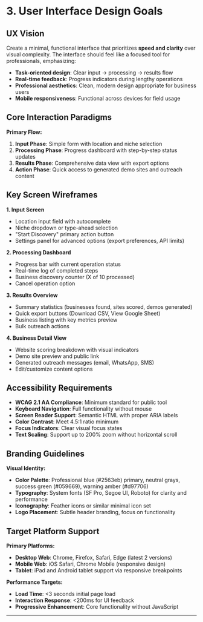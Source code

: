 # 3. User Interface Design Goals

## UX Vision

Create a minimal, functional interface that prioritizes **speed and clarity** over visual complexity. The interface should feel like a focused tool for professionals, emphasizing:

- **Task-oriented design**: Clear input → processing → results flow
- **Real-time feedback**: Progress indicators during lengthy operations
- **Professional aesthetics**: Clean, modern design appropriate for business users
- **Mobile responsiveness**: Functional across devices for field usage

## Core Interaction Paradigms

**Primary Flow:**
1. **Input Phase**: Simple form with location and niche selection
2. **Processing Phase**: Progress dashboard with step-by-step status updates
3. **Results Phase**: Comprehensive data view with export options
4. **Action Phase**: Quick access to generated demo sites and outreach content

## Key Screen Wireframes

**1. Input Screen**
- Location input field with autocomplete
- Niche dropdown or type-ahead selection
- "Start Discovery" primary action button
- Settings panel for advanced options (export preferences, API limits)

**2. Processing Dashboard**
- Progress bar with current operation status
- Real-time log of completed steps
- Business discovery counter (X of 10 processed)
- Cancel operation option

**3. Results Overview**
- Summary statistics (businesses found, sites scored, demos generated)
- Quick export buttons (Download CSV, View Google Sheet)
- Business listing with key metrics preview
- Bulk outreach actions

**4. Business Detail View**
- Website scoring breakdown with visual indicators
- Demo site preview and public link
- Generated outreach messages (email, WhatsApp, SMS)
- Edit/customize content options

## Accessibility Requirements

- **WCAG 2.1 AA Compliance**: Minimum standard for public tool
- **Keyboard Navigation**: Full functionality without mouse
- **Screen Reader Support**: Semantic HTML with proper ARIA labels
- **Color Contrast**: Meet 4.5:1 ratio minimum
- **Focus Indicators**: Clear visual focus states
- **Text Scaling**: Support up to 200% zoom without horizontal scroll

## Branding Guidelines

**Visual Identity:**
- **Color Palette**: Professional blue (#2563eb) primary, neutral grays, success green (#059669), warning amber (#d97706)
- **Typography**: System fonts (SF Pro, Segoe UI, Roboto) for clarity and performance
- **Iconography**: Feather icons or similar minimal icon set
- **Logo Placement**: Subtle header branding, focus on functionality

## Target Platform Support

**Primary Platforms:**
- **Desktop Web**: Chrome, Firefox, Safari, Edge (latest 2 versions)
- **Mobile Web**: iOS Safari, Chrome Mobile (responsive design)
- **Tablet**: iPad and Android tablet support via responsive breakpoints

**Performance Targets:**
- **Load Time**: <3 seconds initial page load
- **Interaction Response**: <200ms for UI feedback
- **Progressive Enhancement**: Core functionality without JavaScript

---
